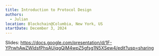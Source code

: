 ```yaml
---
title: Introduction to Protocol Design
authors:
  - Julian
location: Blockchain@Columbia, New York, US
startDate: December 3, 2024
---
```


Slides: <https://docs.google.com/presentation/d/1F-YPrwhAwZWIdsfPhsAUjqgQjM4wpZ5gfsg1N5XSew4/edit?usp=sharing>
